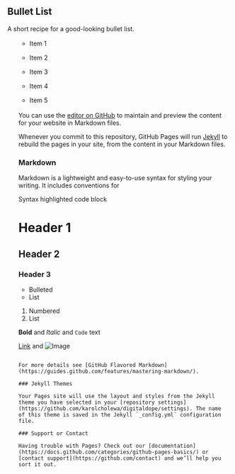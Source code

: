 ## Bullet List
A short recipe for a good-looking bullet list.
     <ul style="margin:0; margin-left: 25px; padding:0;">

  <ul style="margin:0; margin-left: 25px; padding:0;">
  <li style="line-height: 22px; margin-bottom: 10px">Item 1</li>
  <li style="line-height: 22px; margin-bottom: 10px">Item 2</li>
  <li style="line-height: 22px; margin-bottom: 10px">Item 3</li>
  <li style="line-height: 22px; margin-bottom: 10px">Item 4</li>
  <li style="line-height: 22px; margin-bottom: 10px">Item 5</li>
  </ul>




You can use the [editor on GitHub](https://github.com/karolcholewa/digitaldope/edit/gh-pages/index.md) to maintain and preview the content for your website in Markdown files.

Whenever you commit to this repository, GitHub Pages will run [Jekyll](https://jekyllrb.com/) to rebuild the pages in your site, from the content in your Markdown files.

### Markdown

Markdown is a lightweight and easy-to-use syntax for styling your writing. It includes conventions for

Syntax highlighted code block

# Header 1
## Header 2
### Header 3

- Bulleted
- List

1. Numbered
2. List

**Bold** and _Italic_ and `Code` text

[Link](url) and ![Image](src)
```

For more details see [GitHub Flavored Markdown](https://guides.github.com/features/mastering-markdown/).

### Jekyll Themes

Your Pages site will use the layout and styles from the Jekyll theme you have selected in your [repository settings](https://github.com/karolcholewa/digitaldope/settings). The name of this theme is saved in the Jekyll `_config.yml` configuration file.

### Support or Contact

Having trouble with Pages? Check out our [documentation](https://docs.github.com/categories/github-pages-basics/) or [contact support](https://github.com/contact) and we’ll help you sort it out.
